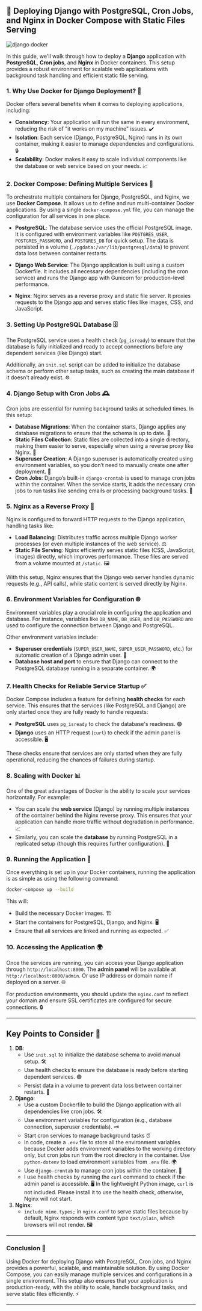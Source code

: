 
## 🚀 Deploying Django with PostgreSQL, Cron Jobs, and Nginx in Docker Compose with Static Files Serving

![django docker](https://github.com/user-attachments/assets/62ddb18f-d96a-4ce6-8607-d5acab7a8002)

In this guide, we'll walk through how to deploy a **Django** application with **PostgreSQL**, **Cron jobs**, and **Nginx** in Docker containers. This setup provides a robust environment for scalable web applications with background task handling and efficient static file serving.

### 1. **Why Use Docker for Django Deployment?** 🐳

Docker offers several benefits when it comes to deploying applications, including:

- **Consistency**: Your application will run the same in every environment, reducing the risk of "it works on my machine" issues. ✔️
- **Isolation**: Each service (Django, PostgreSQL, Nginx) runs in its own container, making it easier to manage dependencies and configurations. 🔒
- **Scalability**: Docker makes it easy to scale individual components like the database or web service based on your needs. 📈

### 2. **Docker Compose: Defining Multiple Services** 📝

To orchestrate multiple containers for Django, PostgreSQL, and Nginx, we use **Docker Compose**. It allows us to define and run multi-container Docker applications. By using a single `docker-compose.yml` file, you can manage the configuration for all services in one place.

- **PostgreSQL**: The database service uses the official PostgreSQL image. It is configured with environment variables like `POSTGRES_USER`, `POSTGRES_PASSWORD`, and `POSTGRES_DB` for quick setup. The data is persisted in a volume (`./pgdata:/var/lib/postgresql/data`) to prevent data loss between container restarts.
  
- **Django Web Service**: The Django application is built using a custom Dockerfile. It includes all necessary dependencies (including the cron service) and runs the Django app with Gunicorn for production-level performance.
  
- **Nginx**: Nginx serves as a reverse proxy and static file server. It proxies requests to the Django app and serves static files like images, CSS, and JavaScript.

### 3. **Setting Up PostgreSQL Database** 🗄️

The PostgreSQL service uses a health check (`pg_isready`) to ensure that the database is fully initialized and ready to accept connections before any dependent services (like Django) start.

Additionally, an `init.sql` script can be added to initialize the database schema or perform other setup tasks, such as creating the main database if it doesn’t already exist. ⚙️

### 4. **Django Setup with Cron Jobs** 🕰️

Cron jobs are essential for running background tasks at scheduled times. In this setup:

- **Database Migrations**: When the container starts, Django applies any database migrations to ensure that the schema is up to date. 🔄
- **Static Files Collection**: Static files are collected into a single directory, making them easier to serve, especially when using a reverse proxy like Nginx. 📂
- **Superuser Creation**: A Django superuser is automatically created using environment variables, so you don’t need to manually create one after deployment. 👤
- **Cron Jobs**: Django’s built-in `django-crontab` is used to manage cron jobs within the container. When the service starts, it adds the necessary cron jobs to run tasks like sending emails or processing background tasks. 📧

### 5. **Nginx as a Reverse Proxy** 🔄

Nginx is configured to forward HTTP requests to the Django application, handling tasks like:

- **Load Balancing**: Distributes traffic across multiple Django worker processes (or even multiple instances of the web service). ⚖️
- **Static File Serving**: Nginx efficiently serves static files (CSS, JavaScript, images) directly, which improves performance. These files are served from a volume mounted at `/static`. 🖼️

With this setup, Nginx ensures that the Django web server handles dynamic requests (e.g., API calls), while static content is served directly by Nginx.

### 6. **Environment Variables for Configuration** 🌐

Environment variables play a crucial role in configuring the application and database. For instance, variables like `DB_NAME`, `DB_USER`, and `DB_PASSWORD` are used to configure the connection between Django and PostgreSQL.

Other environment variables include:

- **Superuser credentials** (`SUPER_USER_NAME`, `SUPER_USER_PASSWORD`, etc.) for automatic creation of a Django admin user. 🔑
- **Database host and port** to ensure that Django can connect to the PostgreSQL database running in a separate container. 🌍

### 7. **Health Checks for Reliable Service Startup** ✅

Docker Compose includes a feature for defining **health checks** for each service. This ensures that the services (like PostgreSQL and Django) are only started once they are fully ready to handle requests:

- **PostgreSQL** uses `pg_isready` to check the database's readiness. 🟢
- **Django** uses an HTTP request (`curl`) to check if the admin panel is accessible. 🖥️

These checks ensure that services are only started when they are fully operational, reducing the chances of failures during startup.

### 8. **Scaling with Docker** 📊

One of the great advantages of Docker is the ability to scale your services horizontally. For example:

- You can scale the **web service** (Django) by running multiple instances of the container behind the Nginx reverse proxy. This ensures that your application can handle more traffic without degradation in performance. 📈
- Similarly, you can scale the **database** by running PostgreSQL in a replicated setup (though this requires further configuration). 🔁

### 9. **Running the Application** 🚀

Once everything is set up in your Docker containers, running the application is as simple as using the following command:

```bash
docker-compose up --build
```

This will:

- Build the necessary Docker images. 🏗️
- Start the containers for PostgreSQL, Django, and Nginx. 🖥️
- Ensure that all services are linked and running as expected. ✅

### 10. **Accessing the Application** 🌍

Once the services are running, you can access your Django application through `http://localhost:8000`. The **admin panel** will be available at `http://localhost:8000/admin`. Or use IP address or domain name if deployed on a server. 🌐

For production environments, you should update the `nginx.conf` to reflect your domain and ensure SSL certificates are configured for secure connections. 🔒

---

## Key Points to Consider 🧠

1. **DB**: 
    - Use `init.sql` to initialize the database schema to avoid manual setup. 🛠️
    - Use health checks to ensure the database is ready before starting dependent services. 🟢
    - Persist data in a volume to prevent data loss between container restarts. 💾
2. **Django**:
    - Use a custom Dockerfile to build the Django application with all dependencies like cron jobs. 🛠️
    - Use environment variables for configuration (e.g., database connection, superuser credentials). 🗝️
    - Start cron services to manage background tasks ⏰
    - In code, create a `.env` file to store all the environment variables because Docker adds environment variables to the working directory only, but cron jobs run from the root directory in the container. Use `python-dotenv` to load environment variables from `.env` file. 🌍
    - Use `django-crontab` to manage cron jobs within the container. 🔄
    - I use health checks by running the `curl` command to check if the admin panel is accessible. 🖥️ In the lightweight Python image, `curl` is not included. Please install it to use the health check, otherwise, Nginx will not start.
3. **Nginx**:
    - `include mime.types;` in `nginx.conf` to serve static files because by default, Nginx responds with content type `text/plain`, which browsers will not render. 🖼️

---

### Conclusion 🎯

Using Docker for deploying Django with PostgreSQL, Cron jobs, and Nginx provides a powerful, scalable, and maintainable solution. By using Docker Compose, you can easily manage multiple services and configurations in a single environment. This setup also ensures that your application is production-ready, with the ability to scale, handle background tasks, and serve static files efficiently. ⚡

--- 
